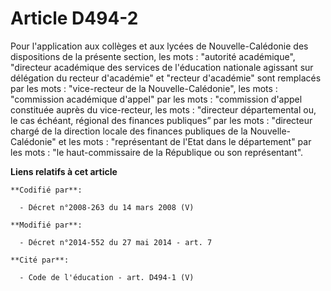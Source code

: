 # Article D494-2

Pour l'application aux collèges et aux lycées de Nouvelle-Calédonie des dispositions de la présente section, les mots :
"autorité académique", "directeur académique des services de l'éducation nationale agissant sur délégation du recteur
d'académie" et "recteur d'académie" sont remplacés par les mots : "vice-recteur de la Nouvelle-Calédonie", les mots :
"commission académique d'appel" par les mots : "commission d'appel constituée    auprès du vice-recteur, les mots :
"directeur départemental ou, le cas échéant, régional des finances publiques” par les mots : "directeur chargé de la
direction locale des finances publiques de la Nouvelle-Calédonie" et les mots : "représentant de l'Etat dans le département"
par les mots : "le haut-commissaire de la République ou son représentant".

**Liens relatifs à cet article**

	**Codifié par**:

	  - Décret n°2008-263 du 14 mars 2008 (V)

	**Modifié par**:

	  - Décret n°2014-552 du 27 mai 2014 - art. 7

	**Cité par**:

	  - Code de l'éducation - art. D494-1 (V)
